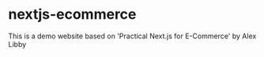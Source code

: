 # nextjs-ecommerce
This is a demo website based on 'Practical Next.js for E-Commerce' by Alex Libby
